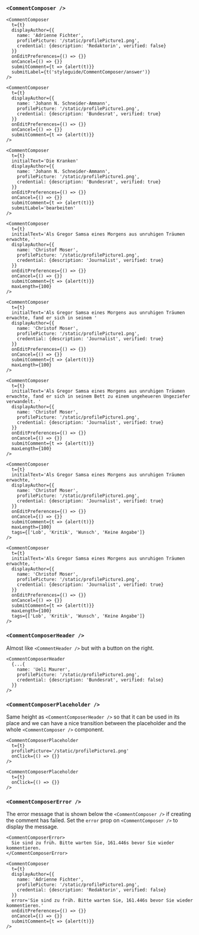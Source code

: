 ### `<CommentComposer />`

```react|noSource,plain,span-2
<CommentComposer
  t={t}
  displayAuthor={{
    name: 'Adrienne Fichter',
    profilePicture: '/static/profilePicture1.png',
    credential: {description: 'Redaktorin', verified: false}
  }}
  onEditPreferences={() => {}}
  onCancel={() => {}}
  submitComment={t => {alert(t)}}
  submitLabel={t('styleguide/CommentComposer/answer')}
/>
```

```react|noSource,plain,span-2
<CommentComposer
  t={t}
  displayAuthor={{
    name: 'Johann N. Schneider-Ammann',
    profilePicture: '/static/profilePicture1.png',
    credential: {description: 'Bundesrat', verified: true}
  }}
  onEditPreferences={() => {}}
  onCancel={() => {}}
  submitComment={t => {alert(t)}}
/>
```

```react|noSource,plain,span-2
<CommentComposer
  t={t}
  initialText='Die Kranken'
  displayAuthor={{
    name: 'Johann N. Schneider-Ammann',
    profilePicture: '/static/profilePicture1.png',
    credential: {description: 'Bundesrat', verified: true}
  }}
  onEditPreferences={() => {}}
  onCancel={() => {}}
  submitComment={t => {alert(t)}}
  submitLabel='bearbeiten'
/>
```

```react|noSource,plain,span-2
<CommentComposer
  t={t}
  initialText='Als Gregor Samsa eines Morgens aus unruhigen Träumen erwachte, '
  displayAuthor={{
    name: 'Christof Moser',
    profilePicture: '/static/profilePicture1.png',
    credential: {description: 'Journalist', verified: true}
  }}
  onEditPreferences={() => {}}
  onCancel={() => {}}
  submitComment={t => {alert(t)}}
  maxLength={100}
/>
```

```react|noSource,plain,span-2
<CommentComposer
  t={t}
  initialText='Als Gregor Samsa eines Morgens aus unruhigen Träumen erwachte, fand er sich in seinem '
  displayAuthor={{
    name: 'Christof Moser',
    profilePicture: '/static/profilePicture1.png',
    credential: {description: 'Journalist', verified: true}
  }}
  onEditPreferences={() => {}}
  onCancel={() => {}}
  submitComment={t => {alert(t)}}
  maxLength={100}
/>
```

```react|noSource,plain,span-2
<CommentComposer
  t={t}
  initialText='Als Gregor Samsa eines Morgens aus unruhigen Träumen erwachte, fand er sich in seinem Bett zu einem ungeheueren Ungeziefer verwandelt. '
  displayAuthor={{
    name: 'Christof Moser',
    profilePicture: '/static/profilePicture1.png',
    credential: {description: 'Journalist', verified: true}
  }}
  onEditPreferences={() => {}}
  onCancel={() => {}}
  submitComment={t => {alert(t)}}
  maxLength={100}
/>
```

```react|noSource,plain,span-4
<CommentComposer
  t={t}
  initialText='Als Gregor Samsa eines Morgens aus unruhigen Träumen erwachte, '
  displayAuthor={{
    name: 'Christof Moser',
    profilePicture: '/static/profilePicture1.png',
    credential: {description: 'Journalist', verified: true}
  }}
  onEditPreferences={() => {}}
  onCancel={() => {}}
  submitComment={t => {alert(t)}}
  maxLength={100}
  tags={['Lob', 'Kritik', 'Wunsch', 'Keine Angabe']}
/>
```

```react|noSource,plain,span-2
<CommentComposer
  t={t}
  initialText='Als Gregor Samsa eines Morgens aus unruhigen Träumen erwachte, '
  displayAuthor={{
    name: 'Christof Moser',
    profilePicture: '/static/profilePicture1.png',
    credential: {description: 'Journalist', verified: true}
  }}
  onEditPreferences={() => {}}
  onCancel={() => {}}
  submitComment={t => {alert(t)}}
  maxLength={100}
  tags={['Lob', 'Kritik', 'Wunsch', 'Keine Angabe']}
/>
```

### `<CommentComposerHeader />`

Almost like `<CommentHeader />` but with a button on the right.

```react|noSource,plain
<CommentComposerHeader
  {...{
    name: 'Ueli Maurer',
    profilePicture: '/static/profilePicture1.png',
    credential: {description: 'Bundesrat', verified: false}
  }}
/>
```

### `<CommentComposerPlaceholder />`

Same height as `<CommentComposerHeader />` so that it can be used in its place and we can have a nice transition between the placeholder and the whole `<CommentComposer />` component.

```react|noSource,plain,span-3
<CommentComposerPlaceholder
  t={t}
  profilePicture='/static/profilePicture1.png'
  onClick={() => {}}
/>
```
```react|noSource,plain,span-3
<CommentComposerPlaceholder
  t={t}
  onClick={() => {}}
/>
```

### `<CommentComposerError />`

The error message that is shown below the `<CommentComposer />` if creating the comment has failed. Set the `error` prop on `<CommentComposer />` to display the message.

```react|noSource,plain
<CommentComposerError>
  Sie sind zu früh. Bitte warten Sie, 161.446s bevor Sie wieder kommentieren.
</CommentComposerError>
```

```react|noSource,plain
<CommentComposer
  t={t}
  displayAuthor={{
    name: 'Adrienne Fichter',
    profilePicture: '/static/profilePicture1.png',
    credential: {description: 'Redaktorin', verified: false}
  }}
  error='Sie sind zu früh. Bitte warten Sie, 161.446s bevor Sie wieder kommentieren.'
  onEditPreferences={() => {}}
  onCancel={() => {}}
  submitComment={t => {alert(t)}}
/>
```

